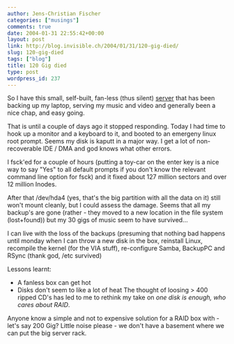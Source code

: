 ```yaml
---
author: Jens-Christian Fischer
categories: ["musings"]
comments: true
date: 2004-01-31 22:55:42+00:00
layout: post
link: http://blog.invisible.ch/2004/01/31/120-gig-died/
slug: 120-gig-died
tags: ["blog"]
title: 120 Gig died
type: post
wordpress_id: 237
---
```


So I have this small, self-built, fan-less (thus silent) [server](http://www.invisible.ch/archives/000210.html) that has been backing up my laptop, serving my music and video and generally been a nice chap, and easy going.

That is until a couple of days ago it stopped responding. Today I had time to hook up a monitor and a keyboard to it, and booted to an emergeny linux root prompt. Seems my disk is kaputt in a major way. I get a lot of non-recoverable IDE / DMA and god knows what other errors.

I fsck'ed for a couple of hours (putting a toy-car on the enter key is a nice way to say "Yes" to all default prompts if you don't know the relevant command line option for fsck) and it fixed about 127 million sectors and over 12 million Inodes.

After that /dev/hda4 (yes, that's the big partition with all the data on it) still won't mount cleanly, but I could assess the damage. Seems that all my backup's are gone (rather - they moved to a new location in the file system (lost+found)) but my 30 gigs of music seem to have survived... 

I can live with the loss of the backups (presuming that nothing bad happens until monday when I can throw a new disk in the box, reinstall Linux, recompile the kernel (for the VIA stuff), re-configure Samba, BackupPC and RSync (thank god, /etc survived)

Lessons learnt: 

  * A fanless box can get hot
  * Disks don't seem to like a lot of heat
The thought of loosing > 400 ripped CD's has led to me to rethink my take on _one disk is enough, who cares about RAID_.

Anyone know a simple and not to expensive solution for a RAID box with - let's say 200 Gig? Little noise please - we don't have a basement where we can put the big server rack.
